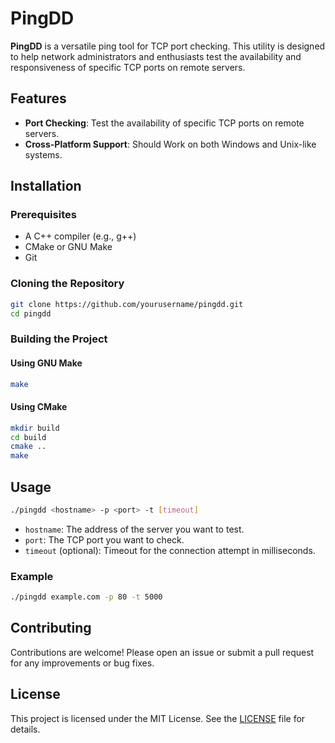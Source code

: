 # PingDD

**PingDD** is a versatile ping tool for TCP port checking. This utility is designed to help network administrators and enthusiasts test the availability and responsiveness of specific TCP ports on remote servers.

## Features

- **Port Checking**: Test the availability of specific TCP ports on remote servers.
- **Cross-Platform Support**: Should Work on both Windows and Unix-like systems.

## Installation

### Prerequisites

- A C++ compiler (e.g., g++)
- CMake or GNU Make
- Git

### Cloning the Repository

```bash
git clone https://github.com/yourusername/pingdd.git
cd pingdd
```

### Building the Project

#### Using GNU Make

```bash
make
```

#### Using CMake

```bash
mkdir build
cd build
cmake ..
make
```

## Usage

```bash
./pingdd <hostname> -p <port> -t [timeout]
```

- `hostname`: The address of the server you want to test.
- `port`: The TCP port you want to check.
- `timeout` (optional): Timeout for the connection attempt in milliseconds.

### Example

```bash
./pingdd example.com -p 80 -t 5000
```

## Contributing

Contributions are welcome! Please open an issue or submit a pull request for any improvements or bug fixes.

## License

This project is licensed under the MIT License. See the [LICENSE](LICENSE) file for details.